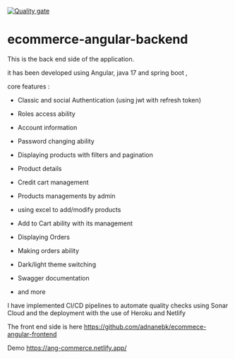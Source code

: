 [![Quality gate](https://sonarcloud.io/api/project_badges/quality_gate?project=adnanebk_ecommerce-spring-backend)](https://sonarcloud.io/summary/new_code?id=adnanebk_ecommerce-spring-backend)

# ecommerce-angular-backend


This is the back end side of the application.

it has been developed using Angular, java 17 and spring boot  ,

core features :

* Classic and social Authentication (using jwt with refresh token)

* Roles access ability

* Account information

* Password changing ability

* Displaying products with filters and pagination

* Product details

* Credit cart management

* Products managements by admin

* using excel to add/modify products

* Add to Cart ability with its management

* Displaying Orders

* Making orders ability

* Dark/light theme switching

* Swagger documentation

* and more

I have implemented CI/CD pipelines to automate quality checks using Sonar Cloud and the deployment with the use of Heroku and Netlify

The front end side is here https://github.com/adnanebk/ecommece-angular-frontend

Demo https://ang-commerce.netlify.app/

